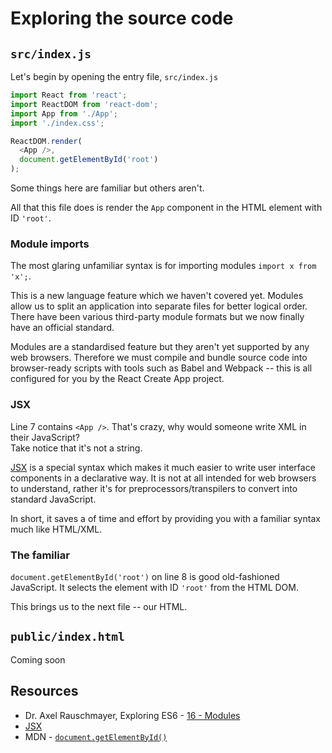 # Exploring the source code

## `src/index.js`

Let's begin by opening the entry file, `src/index.js`

```javascript
import React from 'react';
import ReactDOM from 'react-dom';
import App from './App';
import './index.css';

ReactDOM.render(
  <App />,
  document.getElementById('root')
);
```

Some things here are familiar but others aren't.

All that this file does is render the `App` component in the HTML element with ID `'root'`.

### Module imports

The most glaring unfamiliar syntax is for importing modules `import x from 'x';`.

This is a new language feature which we haven't covered yet.
Modules allow us to split an application into separate files for better logical order.
There have been various third-party module formats but we now finally have an official standard.

Modules are a standardised feature but they aren't yet supported by any web browsers.
Therefore we must compile and bundle source code into browser-ready scripts with tools such as Babel and Webpack -- this is all configured for you by the React Create App project.

### JSX

Line 7 contains `<App />`. That's crazy, why would someone write XML in their JavaScript?  
Take notice that it's not a string.

[JSX]( https://facebook.github.io/jsx/) is a special syntax which makes it much easier to write user interface components in a declarative way.
It is not at all intended for web browsers to understand, rather it's for preprocessors/transpilers to convert into standard JavaScript.

In short, it saves a of time and effort by providing you with a familiar syntax much like HTML/XML.

### The familiar

`document.getElementById('root')` on line 8 is good old-fashioned JavaScript. It selects the element with ID `'root'` from the HTML DOM.

This brings us to the next file -- our HTML.

## `public/index.html`

Coming soon

## Resources

* Dr. Axel Rauschmayer, Exploring ES6 - [16 - Modules](http://exploringjs.com/es6/ch_modules.html)
* [JSX]( https://facebook.github.io/jsx/)
* MDN - [`document.getElementById()`](https://developer.mozilla.org/en-US/docs/Web/API/Document/getElementById)
